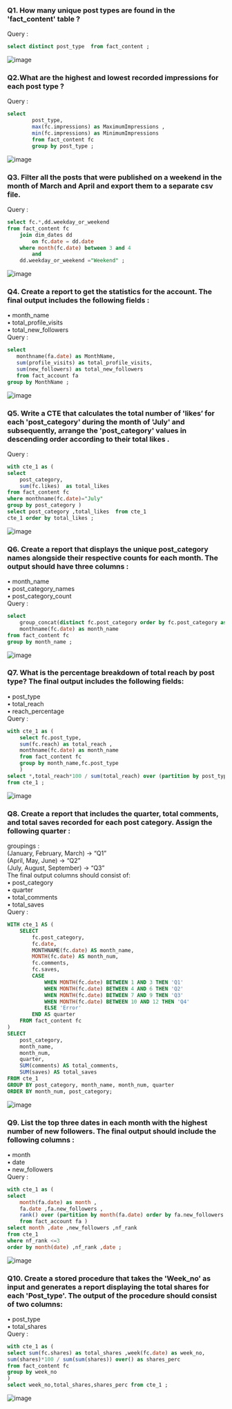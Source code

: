 ### Q1. How many unique post types are found in the 'fact_content' table ?
Query : 
```sql
select distinct post_type  from fact_content ;
```
![image](https://github.com/user-attachments/assets/56809f75-075a-4040-909c-25401c81a51c)

### Q2.What are the highest and lowest recorded impressions for each post type ? 
Query :
```sql
select 
		post_type,
        max(fc.impressions) as MaximumImpressions ,
        min(fc.impressions) as MinimumImpressions 
        from fact_content fc 
        group by post_type ;
```
![image](https://github.com/user-attachments/assets/5ba11804-8b86-44e1-bbc9-86065742ada3)

### Q3. Filter all the posts that were published on a weekend in the month of March and April and export them to a separate csv file.
Query :
```sql
select fc.*,dd.weekday_or_weekend
from fact_content fc
    join dim_dates dd
        on fc.date = dd.date 
	where month(fc.date) between 3 and 4 
	    and
	dd.weekday_or_weekend ="Weekend" ;
```
![image](https://github.com/user-attachments/assets/52eadd42-0611-425a-93e0-76fde528d0cf)


### Q4. Create a report to get the statistics for the account. The final output includes the following fields : 
• month_name  
• total_profile_visits  
• total_new_followers  
 Query :
 ```sql
select 
	monthname(fa.date) as MonthName,
	sum(profile_visits) as total_profile_visits,
    sum(new_followers) as total_new_followers 
    from fact_account fa 
group by MonthName ;
```
![image](https://github.com/user-attachments/assets/d3cfb9b8-8374-4377-93ec-a31ab0f4015e)

### Q5. Write a CTE that calculates the total number of 'likes’ for each 'post_category' during the month of 'July' and subsequently, arrange the 'post_category' values in descending order according to their total likes .
Query :
```sql
with cte_1 as (
select 
	post_category,
    sum(fc.likes)  as total_likes 
from fact_content fc 
where monthname(fc.date)="July"
group by post_category )
select post_category ,total_likes  from cte_1
cte_1 order by total_likes ;
```
![image](https://github.com/user-attachments/assets/a4e99383-0909-4fc7-90df-3d43674232e8)

### Q6. Create a report that displays the unique post_category names alongside their respective counts for each month. The output should have three columns :
• month_name   
• post_category_names   
• post_category_count  
Query :
```sql
select 
	group_concat(distinct fc.post_category order by fc.post_category asc separator "," ) as Categories,
    monthname(fc.date) as month_name
from fact_content fc 
group by month_name ;
```

![image](https://github.com/user-attachments/assets/17e09593-9dfa-4564-b320-755d72a8f0bd)

### Q7. What is the percentage breakdown of total reach by post type? The final output includes the following fields:
• post_type  
• total_reach  
• reach_percentage  
Query :
```sql
with cte_1 as (
	select fc.post_type,
	sum(fc.reach) as total_reach ,
	monthname(fc.date) as month_name
    from fact_content fc
    group by month_name,fc.post_type
    )
select *,total_reach*100 / sum(total_reach) over (partition by post_type) as reach_perc 
from cte_1 ;
```
![image](https://github.com/user-attachments/assets/576adbcc-b3cb-4dc1-b5fa-ddbc6af3bf9e)

### Q8. Create a report that includes the quarter, total comments, and total saves recorded for each post category. Assign the following quarter :
groupings :  
(January, February, March) → “Q1”  
(April, May, June) → “Q2”  
(July, August, September) → “Q3”  
The final output columns should consist of:  
• post_category  
• quarter  
• total_comments  
• total_saves  
Query :
```sql
WITH cte_1 AS (
    SELECT
        fc.post_category,
        fc.date,
        MONTHNAME(fc.date) AS month_name,
        MONTH(fc.date) AS month_num,  
        fc.comments,
        fc.saves,
        CASE  
            WHEN MONTH(fc.date) BETWEEN 1 AND 3 THEN 'Q1'
            WHEN MONTH(fc.date) BETWEEN 4 AND 6 THEN 'Q2'
            WHEN MONTH(fc.date) BETWEEN 7 AND 9 THEN 'Q3'
            WHEN MONTH(fc.date) BETWEEN 10 AND 12 THEN 'Q4'
            ELSE 'Error'
        END AS quarter
    FROM fact_content fc
)
SELECT 
    post_category,
    month_name, 
    month_num,  
    quarter,
    SUM(comments) AS total_comments, 
    SUM(saves) AS total_saves
FROM cte_1
GROUP BY post_category, month_name, month_num, quarter
ORDER BY month_num, post_category;
```
![image](https://github.com/user-attachments/assets/066286f7-af46-4999-900f-49adb78c1625)


### Q9. List the top three dates in each month with the highest number of new followers. The final output should include the following columns :
• month  
• date  
• new_followers  
Query :  
```sql
with cte_1 as (
select 
	month(fa.date) as month ,
    fa.date ,fa.new_followers ,
	rank() over (partition by month(fa.date) order by fa.new_followers desc) as nf_rank
    from fact_account fa )
select month ,date ,new_followers ,nf_rank 
from cte_1
where nf_rank <=3
order by month(date) ,nf_rank ,date ;
```
![image](https://github.com/user-attachments/assets/a5b51346-66a6-4eac-b427-753b547b5626)

### Q10. Create a stored procedure that takes the 'Week_no' as input and generates a report displaying the total shares for each 'Post_type'. The output of the procedure should consist of two columns:
• post_type  
• total_shares  
Query :
```sql
with cte_1 as ( 
select sum(fc.shares) as total_shares ,week(fc.date) as week_no,
sum(shares)*100 / sum(sum(shares)) over() as shares_perc 
from fact_content fc 
group by week_no 
)
select week_no,total_shares,shares_perc from cte_1 ;
```
![image](https://github.com/user-attachments/assets/abf146f1-8d27-468b-8177-6cbf2ecf666a)


